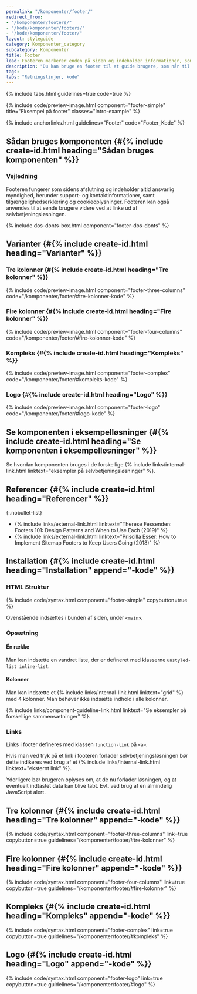 ```yaml
---
permalink: "/komponenter/footer/"
redirect_from:
- "/komponenter/footers/"
- "/kode/komponenter/footers/"
- "/kode/komponenter/footer/"
layout: styleguide
category: Komponenter_category
subcategory: Komponenter
title: Footer
lead: Footeren markerer enden på siden og indeholder informationer, som guider brugeren videre.
description: "Du kan bruge en footer til at guide brugere, som når til sidens bund, videre."
tags:
tabs: "Retningslinjer, kode"
---
```


{% include tabs.html guidelines=true code=true %}

{% include code/preview-image.html component="footer-simple" title="Eksempel på footer" classes="intro-example" %}

{% include anchorlinks.html guidelines="Footer" code="Footer_Kode" %}

<!--split-->

## Sådan bruges komponenten {#{% include create-id.html heading="Sådan bruges komponenten" %}}

### Vejledning

Footeren fungerer som sidens afslutning og indeholder altid ansvarlig myndighed, herunder support- og kontaktinformationer, samt tilgængelighedserklæring og cookieoplysninger. Footeren kan også anvendes til at sende brugere videre ved at linke ud af selvbetjeningsløsningen.

{% include dos-donts-box.html component="footer-dos-donts" %}

## Varianter {#{% include create-id.html heading="Varianter" %}}

### Tre kolonner {#{% include create-id.html heading="Tre kolonner" %}}

{% include code/preview-image.html component="footer-three-columns" code="/komponenter/footer/#tre-kolonner-kode" %}

### Fire kolonner {#{% include create-id.html heading="Fire kolonner" %}}

{% include code/preview-image.html component="footer-four-columns" code="/komponenter/footer/#fire-kolonner-kode" %}

### Kompleks {#{% include create-id.html heading="Kompleks" %}}

{% include code/preview-image.html component="footer-complex" code="/komponenter/footer/#kompleks-kode" %}

### Logo {#{% include create-id.html heading="Logo" %}}

{% include code/preview-image.html component="footer-logo" code="/komponenter/footer/#logo-kode" %}

## Se komponenten i eksempelløsninger {#{% include create-id.html heading="Se komponenten i eksempelløsninger" %}}

Se hvordan komponenten bruges i de forskellige {% include links/internal-link.html linktext="eksempler på selvbetjeningsløsninger" %}.

## Referencer {#{% include create-id.html heading="Referencer" %}}

{:.nobullet-list}
- {% include links/external-link.html linktext="Therese Fessenden: Footers 101: Design Patterns and When to Use Each (2019)" %}
- {% include links/external-link.html linktext="Priscilla Esser: How to Implement Sitemap Footers to Keep Users Going (2018)" %}

<!--split-->

## Installation {#{% include create-id.html heading="Installation" append="-kode" %}}

### HTML Struktur

{% include code/syntax.html component="footer-simple" copybutton=true %}

Ovenstående indsættes i bunden af siden, under `<main>`.

### Opsætning

#### Én række

Man kan indsætte en vandret liste, der er defineret med klasserne `unstyled-list inline-list`.

#### Kolonner

Man kan indsætte et {% include links/internal-link.html linktext="grid" %} med 4 kolonner. Man behøver ikke indsætte indhold i alle kolonner.

{% include links/component-guideline-link.html linktext="Se eksempler på forskellige sammensætninger" %}.

### Links

Links i footer defineres med klassen `function-link` på `<a>`.

Hvis man ved tryk på et link i footeren forlader selvbetjeningsløsningen bør dette indikeres ved brug af et {% include links/internal-link.html linktext="eksternt link" %}.

Yderligere bør brugeren oplyses om, at de nu forlader løsningen, og at eventuelt indtastet data kan blive tabt. Evt. ved brug af en almindelig JavaScript alert.

## Tre kolonner {#{% include create-id.html heading="Tre kolonner" append="-kode" %}}

{% include code/syntax.html component="footer-three-columns" link=true copybutton=true guidelines="/komponenter/footer/#tre-kolonner" %}

## Fire kolonner {#{% include create-id.html heading="Fire kolonner" append="-kode" %}}

{% include code/syntax.html component="footer-four-columns" link=true copybutton=true guidelines="/komponenter/footer/#fire-kolonner" %}

## Kompleks {#{% include create-id.html heading="Kompleks" append="-kode" %}}

{% include code/syntax.html component="footer-complex" link=true copybutton=true guidelines="/komponenter/footer/#kompleks" %}

## Logo {#{% include create-id.html heading="Logo" append="-kode" %}}

{% include code/syntax.html component="footer-logo" link=true copybutton=true guidelines="/komponenter/footer/#logo" %}
